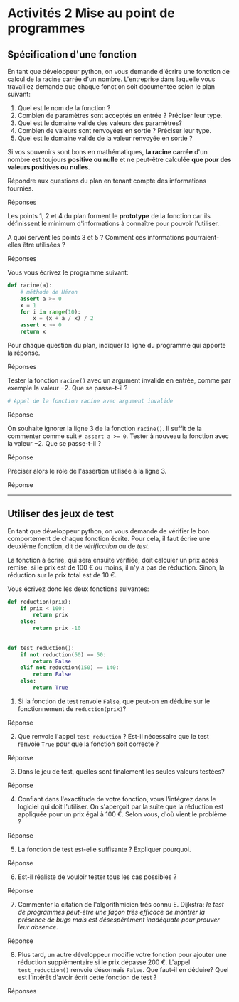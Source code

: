 Activités 2 Mise au point de programmes
=================================

## Spécification d'une fonction

En tant que développeur python, on vous demande d'écrire une fonction de calcul de la racine carrée d'un nombre. L'entreprise dans laquelle vous travaillez demande que chaque fonction soit documentée selon le plan suivant: 

1. Quel est le nom de la fonction ?
2. Combien de paramètres sont acceptés en entrée ? Préciser leur type.
3. Quel est le domaine valide des valeurs des paramètres?
4. Combien de valeurs sont renvoyées en sortie ? Préciser leur type.
5. Quel est le domaine valide de la valeur renvoyée en sortie ?

Si vos souvenirs sont bons en mathématiques, **la racine carrée** d'un nombre est toujours **positive ou nulle** et ne peut-être calculée **que pour des valeurs positives ou nulles**.

Répondre aux questions du plan en tenant compte des informations fournies. 

Réponses


Les points 1, 2 et 4 du plan forment le **prototype** de la fonction car ils définissent le minimum d'informations à connaître pour pouvoir l'utiliser.  

A quoi servent les points 3 et 5 ? Comment ces informations pourraient-elles être utilisées ? 


Réponses



Vous vous écrivez le programme suivant:


```python
def racine(a):
    # méthode de Héron
    assert a >= 0
    x = 1
    for i in range(10):
        x = (x + a / x) / 2
    assert x >= 0
    return x
```

Pour chaque question du plan, indiquer la ligne du programme qui apporte la réponse.

Réponses



Tester la fonction `racine()` avec un argument invalide en entrée, comme par exemple la valeur $-2$. Que se passe-t-il ?


```python
# Appel de la fonction racine avec argument invalide

```

Réponse


On souhaite ignorer la ligne 3 de la fonction `racine()`. Il suffit de la commenter comme suit `# assert a >= 0`. Tester à nouveau la fonction avec la valeur $-2$. Que se passe-t-il ? 

Réponse


Préciser alors le rôle de l'assertion utilisée à la ligne 3.

Réponse


---

## Utiliser des jeux de test 

En tant que développeur python, on vous demande de vérifier le bon comportement de chaque fonction écrite. Pour cela, il faut écrire une deuxième fonction, dit de *vérification* ou de *test*.

La fonction à écrire, qui sera ensuite vérifiée, doit calculer un prix après remise: si le prix est de 100 € ou moins, il n'y a pas de réduction. Sinon, la réduction sur le prix total est de 10 €.  

Vous écrivez donc les deux fonctions suivantes:


```python
def reduction(prix):
    if prix < 100:
        return prix
    else:
        return prix -10
    
    
def test_reduction():
    if not reduction(50) == 50:
        return False
    elif not reduction(150) == 140:
        return False
    else:
        return True
```

1. Si la fonction de test renvoie `False`, que peut-on en déduire sur le fonctionnement de `reduction(prix)`? 

Réponse


2. Que renvoie l'appel `test_reduction` ? Est-il nécessaire que le test renvoie `True` pour que la fonction soit correcte ?

Réponse


3. Dans le jeu de test, quelles sont finalement les seules valeurs testées? 

Réponse

4. Confiant dans l'exactitude de votre fonction, vous l'intégrez dans le logiciel qui doit l'utiliser. On s'aperçoit par la suite que la réduction est appliquée pour un prix égal à 100 €. Selon vous, d'où vient le problème ? 

Réponse


5. La fonction de test est-elle suffisante ? Expliquer pourquoi.

Réponse


6. Est-il réaliste de vouloir tester tous les cas possibles ? 

Réponse


7. Commenter la citation de l'algorithmicien très connu E. Dijkstra: *le test de programmes peut-être une façon très efficace de montrer la présence de bugs mais est désespérément inadéquate pour prouver leur absence*.

Réponse


8. Plus tard, un autre développeur modifie votre fonction pour ajouter une réduction supplémentaire si le prix dépasse 200 €. L'appel `test_reduction()` renvoie désormais `False`. Que faut-il en déduire? Quel est l'intérêt d'avoir écrit cette fonction de test ? 

Réponses

